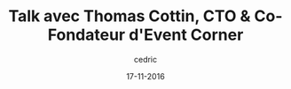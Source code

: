 ---
layout: video
title: "Talk avec Thomas Cottin, CTO & Co-Fondateur d'Event Corner"
youtube_slug: "HTnY09A5qkM"
date: 17-11-2016
author: cedric
locale: "fr"
labels:
  - talk
pushed: true
thumbnail: 2016-11-17-talk-thomas-cottin-cto-event-corner.jpg
description: "Pour cette masterclass AperoTalk nous recevons Thomas Cottin,  CTO d'Event Corner et ancien de Y Combinator. Event Corner est la plateforme qui permet à tous les professionnels de facilement trouver, comparer et réserver des lieux uniques au meilleurs prix pour tous leurs événements !"
---